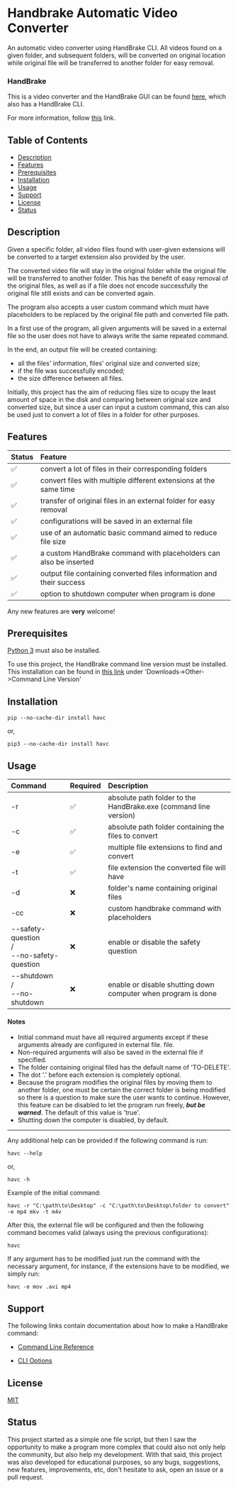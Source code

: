 # Handbrake Automatic Video Converter

An automatic video converter using HandBrake CLI. All videos found on a given folder, and subsequent folders, will be converted on original location while original file will be transferred to another folder for easy removal.

### HandBrake

This is a video converter and the HandBrake GUI can be found [here](https://handbrake.fr), which also has a HandBrake CLI.

For more information, follow [this](https://handbrake.fr/docs/en/latest/table-of-contents.html) link.

## Table of Contents

- [Description](#description)
- [Features](#features)
- [Prerequisites](#prerequisites)
- [Installation](#installation)
- [Usage](#usage)
- [Support](#support)
- [License](#license)
- [Status](#status)

<a name="description"></a>

## Description

Given a specific folder, all video files found with user-given extensions will be converted to a target extension also provided by the user.

The converted video file will stay in the original folder while the original file will be transferred to another folder. This has the benefit of easy removal of the original files, as well as if a file does not encode successfully the original file still exists and can be converted again.

The program also accepts a user custom command which must have placeholders to be replaced by the original file path and converted file path.

In a first use of the program, all given arguments will be saved in a external file so the user does not have to always write the same repeated command.

In the end, an output file will be created containing:

- all the files' information, files' original size and converted size;
- if the file was successfully encoded;
- the size difference between all files.

Initially, this project has the aim of reducing files size to ocupy the least amount of space in the disk and comparing between original size and converted size, but since a user can input a custom command, this can also be used just to convert a lot of files in a folder for other purposes.

<a name="features"></a>

## Features

| Status | Feature                                                              |
|:-------|:---------------------------------------------------------------------|
| ✅      | convert a lot of files in their corresponding folders                |
| ✅      | convert files with multiple different extensions at the same time    |
| ✅      | transfer of original files in an external folder for easy removal    |
| ✅      | configurations will be saved in an external file                     |
| ✅      | use of an automatic basic command aimed to reduce file size          |
| ✅      | a custom HandBrake command with placeholders can also be inserted    |
| ✅      | output file containing converted files information and their success |
| ✅      | option to shutdown computer when program is done                     |

Any new features are **very** welcome!

<a name="prerequisites"></a>

## Prerequisites

[Python 3](https://www.python.org/downloads/) must also be installed.

To use this project, the HandBrake command line version must be installed. This installation can be found
in [this link](https://handbrake.fr/downloads.php) under 'Downloads->Other->Command Line Version'

<a name="installation"></a>

## Installation

```
pip --no-cache-dir install havc
```

or,

```
pip3 --no-cache-dir install havc
```

<a name="usage"></a>

## Usage

| Command                                            | Required | Description                                                      |
|:---------------------------------------------------|:---------|:-----------------------------------------------------------------|
| -r                                                 | ✅        | absolute path folder to the HandBrake.exe (command line version) |
| -c                                                 | ✅        | absolute path folder containing the files to convert             |
| -e                                                 | ✅        | multiple file extensions to find and convert                     |
| -t                                                 | ✅        | file extension the converted file will have                      |
| -d                                                 | ❌        | folder's name containing original files                          |
| -cc                                                | ❌        | custom handbrake command with placeholders                       |
| --safety-question <br/>/<br/> --no-safety-question | ❌        | enable or disable the safety question                            |
| --shutdown <br/>/<br/> --no-shutdown               | ❌        | enable or disable shutting down computer when program is done    |

#### Notes

- Initial command must have all required arguments except if these arguments already are configured in external file.
  file.
- Non-required arguments will also be saved in the external file if specified.
- The folder containing original filed has the default name of 'TO-DELETE'.
- The dot '.' before each extension is completely optional.
- Because the program modifies the original files by moving them to another folder, one must be certain the correct folder is being modified so there is a question to make sure the user wants to continue. However, this feature can be disabled to let the program run freely, **_but be warned_**. The default of this value is 'true'.
- Shutting down the computer is disabled, by default.

---

Any additional help can be provided if the following command is run:

```
havc --help
```
or,
```
havc -h
```

Example of the initial command:

```
havc -r "C:\path\to\Desktop" -c "C:\path\to\Desktop\folder to convert" -e mp4 mkv -t m4v
```

After this, the external file will be configured and then the following command becomes valid (always using the previous configurations):

```
havc
```

If any argument has to be modified just run the command with the necessary argument, for instance, if the extensions have to be modified, we simply run:

```
havc -e mov .avi mp4
```

<a name="support"></a>

## Support

The following links contain documentation about how to make a HandBrake command:

- [Command Line Reference](https://handbrake.fr/docs/en/latest/cli/command-line-reference.html)

- [CLI Options](https://handbrake.fr/docs/en/latest/cli/cli-options.html)

<a name="license"></a>

## License

[MIT](https://choosealicense.com/licenses/mit/)

<a name="status"></a>

## Status

This project started as a simple one file script, but then I saw the opportunity to make a program more complex that could also not only help the community, but also help my development. With that said, this project was also developed for educational purposes, so any bugs, suggestions, new features, improvements, etc, don't hesitate to ask, open an issue or a pull request.